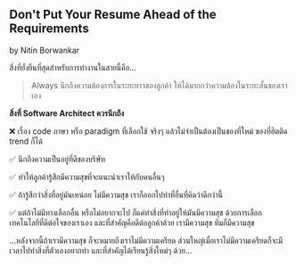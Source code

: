 ## Don't Put Your Resume Ahead of the Requirements

by Nitin Borwankar



สิ่งที่ยั่งยืนที่สุดสำหรับการทำงานในสายนี้คือ... 

> Always นึกถึงความต้องการในระยะยาวของลูกค้า ให้ได้มากกว่าความต้องในระยะสั้นของเราเอง



**สิ่งที่ Software Architect ควรนึกถึง**

❌ เรื่อง code ภาษา หรือ paradigm ที่เลือกใช้  จริงๆ แล้วไม่จำเป็นต้องเป็นของที่ใหม่ ของที่ฮิตติด trend ก็ได้

✅ นึกถึงความเป็นอยู่ที่ดีของบริษัท

✅ ทำให้ลูกค้ารู้สึกมีความสุขที่จะแนะนำเราให้กับคนอื่นๆ

✅ ถ้ารู้สึกว่าสิ่งที่อยู่มันเหน่อย ไม่มีความสุข เราก็ออกไปทำที่อื่นที่คิดว่าดีกว่านี้ 

✅ แต่ถ้าไม่มีทางเลือกอื่น หรือไม่อยากจะไป ก็แค่ทำสิ่งที่ทำอยู่ให้มันมีความสุข ด้วยการเลือกเทคโนโลยีที่ดีต่อใจของเราเอง และที่สำคัญคือดีต่อลูกค้าด้วย เรามีความสุข ทีมก็มีความสุข



...หลังจากนี้ถ้าเรามีความสุข ก็จะหมายถึงเราไม่มีความเครียด ส่วนใหญ่เมื่อเราไม่มีความเครียดก็จะมีเวลาไปทำสิ่งที่ตัวเองอยากทำ และที่สำคัญได้เรียนรู้สิ่งใหม่ๆ ด้วย...